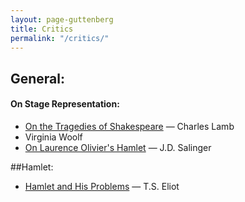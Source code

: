 ```yaml
---
layout: page-guttenberg
title: Critics
permalink: "/critics/"
---
```


## General:

#### On Stage Representation:

* [On the Tragedies of Shakespeare](/lamb.stage/) — Charles Lamb
* Virginia Woolf
* [On Laurence Olivier's Hamlet](/stage.salinger/) — J.D. Salinger



##Hamlet:

* [Hamlet and His Problems](/eliot.hamlet/) — T.S. Eliot
